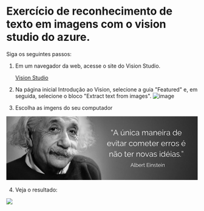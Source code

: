 # Exercício de reconhecimento de texto em imagens com o vision studio do azure.

Siga os seguintes passos:

1. Em um navegador da web, acesse o site do Vision Studio.

    [Vision Studio](https://portal.vision.cognitive.azure.com/)

2. Na página inicial Introdução ao Vision, selecione a guia "Featured" e, em seguida, selecione o bloco "Extract text from images".
![image](https://github.com/barbarawo/vision-studio-azure/assets/162802729/a3068585-9be5-4c5b-baa6-278b2ae2974c)

3. Escolha as imgens do seu computador
<img src="/inputs/einstein.PNG">

4. Veja o resultado:
<img src="/output/einstein.PNG">
